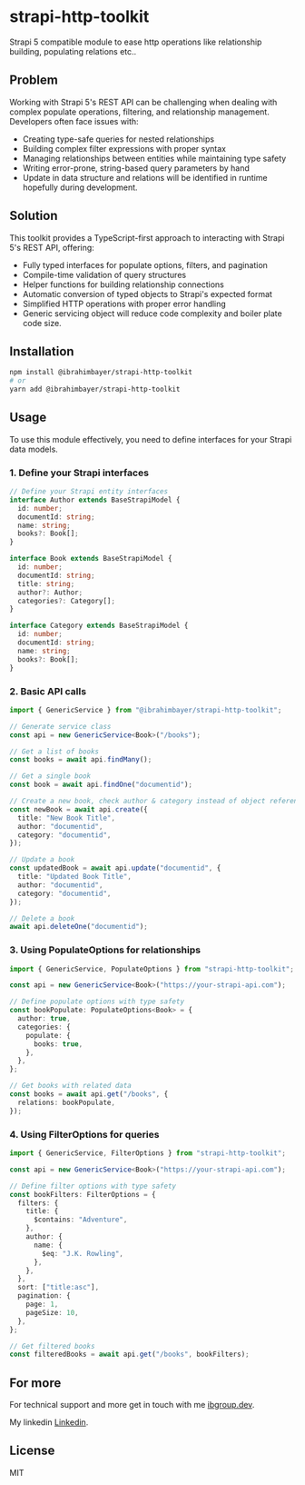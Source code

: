 # strapi-http-toolkit

Strapi 5 compatible module to ease http operations like relationship building, populating relations etc..

## Problem

Working with Strapi 5's REST API can be challenging when dealing with complex populate operations, filtering, and relationship management. Developers often face issues with:

- Creating type-safe queries for nested relationships
- Building complex filter expressions with proper syntax
- Managing relationships between entities while maintaining type safety
- Writing error-prone, string-based query parameters by hand
- Update in data structure and relations will be identified in runtime hopefully during development.

## Solution

This toolkit provides a TypeScript-first approach to interacting with Strapi 5's REST API, offering:

- Fully typed interfaces for populate options, filters, and pagination
- Compile-time validation of query structures
- Helper functions for building relationship connections
- Automatic conversion of typed objects to Strapi's expected format
- Simplified HTTP operations with proper error handling
- Generic servicing object will reduce code complexity and boiler plate code size.

## Installation

```bash
npm install @ibrahimbayer/strapi-http-toolkit
# or
yarn add @ibrahimbayer/strapi-http-toolkit
```

## Usage

To use this module effectively, you need to define interfaces for your Strapi data models.

### 1. Define your Strapi interfaces

```typescript
// Define your Strapi entity interfaces
interface Author extends BaseStrapiModel {
  id: number;
  documentId: string;
  name: string;
  books?: Book[];
}

interface Book extends BaseStrapiModel {
  id: number;
  documentId: string;
  title: string;
  author?: Author;
  categories?: Category[];
}

interface Category extends BaseStrapiModel {
  id: number;
  documentId: string;
  name: string;
  books?: Book[];
}
```

### 2. Basic API calls

```typescript
import { GenericService } from "@ibrahimbayer/strapi-http-toolkit";

// Generate service class
const api = new GenericService<Book>("/books");

// Get a list of books
const books = await api.findMany();

// Get a single book
const book = await api.findOne("documentid");

// Create a new book, check author & category instead of object reference we are able to send documentid
const newBook = await api.create({
  title: "New Book Title",
  author: "documentid",
  category: "documentid",
});

// Update a book
const updatedBook = await api.update("documentid", {
  title: "Updated Book Title",
  author: "documentid",
  category: "documentid",
});

// Delete a book
await api.deleteOne("documentid");
```

### 3. Using PopulateOptions for relationships

```typescript
import { GenericService, PopulateOptions } from "strapi-http-toolkit";

const api = new GenericService<Book>("https://your-strapi-api.com");

// Define populate options with type safety
const bookPopulate: PopulateOptions<Book> = {
  author: true,
  categories: {
    populate: {
      books: true,
    },
  },
};

// Get books with related data
const books = await api.get("/books", {
  relations: bookPopulate,
});
```

### 4. Using FilterOptions for queries

```typescript
import { GenericService, FilterOptions } from "strapi-http-toolkit";

const api = new GenericService<Book>("https://your-strapi-api.com");

// Define filter options with type safety
const bookFilters: FilterOptions = {
  filters: {
    title: {
      $contains: "Adventure",
    },
    author: {
      name: {
        $eq: "J.K. Rowling",
      },
    },
  },
  sort: ["title:asc"],
  pagination: {
    page: 1,
    pageSize: 10,
  },
};

// Get filtered books
const filteredBooks = await api.get("/books", bookFilters);
```

## For more

For technical support and more get in touch with me [ibgroup.dev](https://ibgroup.dev?utm_source=social&utm_medium=githsocub&utm_campaign=strapi-http-toolkit).

My linkedin [Linkedin](https://www.linkedin.com/in/ibrahimbayer/).

## License

MIT
